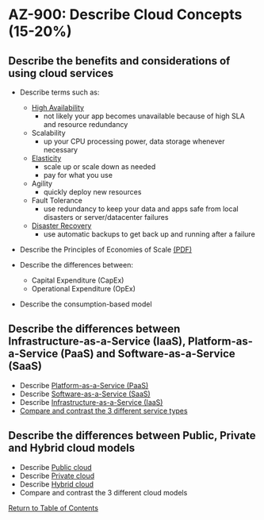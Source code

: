 # AZ-900: Describe Cloud Concepts (15-20%)

## Describe the benefits and considerations of using cloud services

* Describe terms such as:
    * [High Availability](https://docs.microsoft.com/en-us/azure/architecture/checklist/availability)
        - not likely your app becomes unavailable because of high SLA and resource redundancy
    * Scalability
        - up your CPU processing power, data storage whenever necessary
    * [Elasticity](https://azure.microsoft.com/en-ca/overview/what-is-elastic-computing/)
        - scale up or scale down as needed
        - pay for what you use
    * Agility
        - quickly deploy new resources
    * Fault Tolerance
        - use redundancy to keep your data and apps safe from local disasters or server/datacenter failures
    * [Disaster Recovery](https://docs.microsoft.com/en-ca/azure/site-recovery/site-recovery-overview)
        - use automatic backups to get back up and running after a failure
* Describe the Principles of Economies of Scale [(PDF)](http://download.microsoft.com/download/6/e/4/6e4cb3d1-5004-4024-8d90-6c66c83c17aa/the_economics_of_the_cloud_white_paper.pdf)

* Describe the differences between:
    * Capital Expenditure (CapEx)
    * Operational Expenditure (OpEx)
* Describe the consumption-based model

## Describe the differences between Infrastructure-as-a-Service (IaaS), Platform-as-a-Service (PaaS) and Software-as-a-Service (SaaS)

* Describe [Platform-as-a-Service (PaaS)](https://azure.microsoft.com/en-ca/overview/what-is-paas/)
* Describe [Software-as-a-Service (SaaS)](https://azure.microsoft.com/en-ca/overview/what-is-saas/)
* Describe [Infrastructure-as-a-Service (IaaS)](https://azure.microsoft.com/en-ca/overview/what-is-iaas/)
* [Compare and contrast the 3 different service types](https://azure.microsoft.com/en-ca/overview/types-of-cloud-computing/)

## Describe the differences between Public, Private and Hybrid cloud models

* Describe [Public cloud](https://azure.microsoft.com/en-ca/overview/what-is-a-public-cloud/)
* Describe [Private cloud](https://azure.microsoft.com/en-ca/overview/what-is-a-private-cloud/)
* Describe [Hybrid cloud](https://azure.microsoft.com/en-ca/overview/what-is-hybrid-cloud-computing/)
* Compare and contrast the 3 different cloud models

[Return to Table of Contents](README.md)
